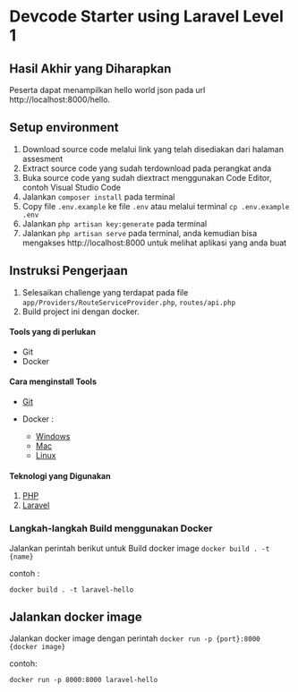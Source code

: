 # Devcode Starter using Laravel Level 1

## Hasil Akhir yang Diharapkan

Peserta dapat menampilkan hello world json pada url http://localhost:8000/hello.

## Setup environment
1. Download source code melalui link yang telah disediakan dari halaman assesment
2. Extract source code yang sudah terdownload pada perangkat anda
3. Buka source code yang sudah diextract menggunakan Code Editor, contoh Visual Studio Code
4. Jalankan `composer install` pada terminal
5. Copy file `.env.example` ke file `.env` atau melalui terminal `cp .env.example .env`
6. Jalankan `php artisan key:generate` pada terminal
7. Jalankan `php artisan serve` pada terminal, anda kemudian bisa mengakses http://localhost:8000 untuk melihat aplikasi yang anda buat

## Instruksi Pengerjaan

1. Selesaikan challenge yang terdapat pada file `app/Providers/RouteServiceProvider.php`, `routes/api.php`
2. Build project ini dengan docker.

#### Tools yang di perlukan

- Git
- Docker 

#### Cara menginstall Tools

- [Git](https://git-scm.com/book/en/v2/Getting-Started-Installing-Git)

- Docker : 
    - [Windows](https://docs.docker.com/desktop/install/windows-install/)
    - [Mac](https://docs.docker.com/desktop/install/mac-install/)
    - [Linux](https://docs.docker.com/desktop/install/linux-install/)

#### Teknologi yang Digunakan

1. [PHP](https://www.php.net/)
2. [Laravel](https://laravel.com/)

### Langkah-langkah Build menggunakan Docker
Jalankan perintah berikut untuk Build docker image  `docker build . -t {name}`

contoh :
```
docker build . -t laravel-hello
```
## Jalankan docker image
Jalankan docker image dengan perintah `docker run -p {port}:8000 {docker image}`

contoh: 
```
docker run -p 8000:8000 laravel-hello
```